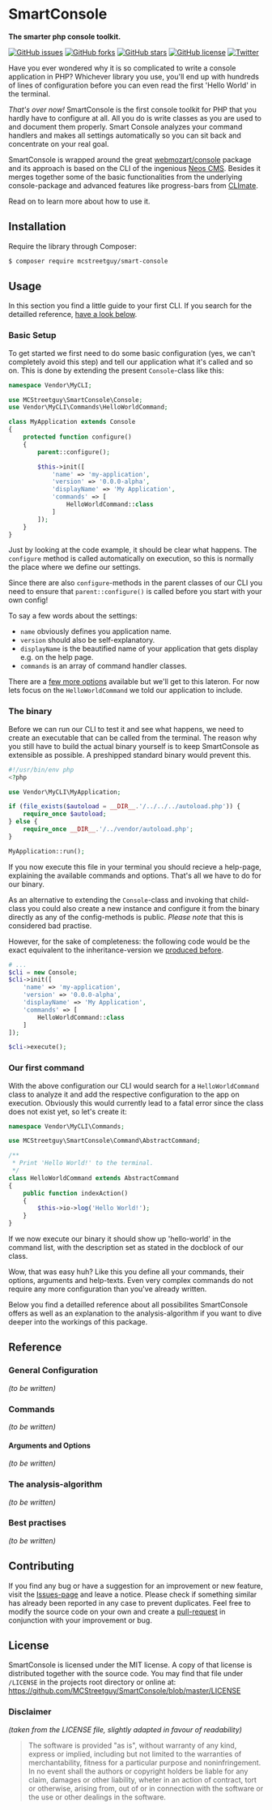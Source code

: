 # SmartConsole
**The smarter php console toolkit.**

[![GitHub issues](https://img.shields.io/github/issues/MCStreetguy/SmartConsole.svg)](https://github.com/MCStreetguy/SmartConsole/issues)
[![GitHub forks](https://img.shields.io/github/forks/MCStreetguy/SmartConsole.svg)](https://github.com/MCStreetguy/SmartConsole/network)
[![GitHub stars](https://img.shields.io/github/stars/MCStreetguy/SmartConsole.svg)](https://github.com/MCStreetguy/SmartConsole/stargazers)
[![GitHub license](https://img.shields.io/github/license/MCStreetguy/SmartConsole.svg)](https://github.com/MCStreetguy/SmartConsole/blob/master/LICENSE)
[![Twitter](https://img.shields.io/twitter/url/https/github.com/MCStreetguy/SmartConsole.svg?style=social)](https://twitter.com/intent/tweet?text=Wow:&url=https%3A%2F%2Fgithub.com%2FMCStreetguy%2FSmartConsole)

Have you ever wondered why it is so complicated to write a console application in PHP?
Whichever library you use, you'll end up with hundreds of lines of configuration before you can even read the first 'Hello World' in the terminal.

_That's over now!_ SmartConsole is the first console toolkit for PHP that you hardly have to configure at all.
All you do is write classes as you are used to and document them properly.
Smart Console analyzes your command handlers and makes all settings automatically so you can sit back and concentrate on your real goal.

SmartConsole is wrapped around the great [webmozart/console](https://github.com/webmozart/console) package and its approach is based on the CLI of the ingenious [Neos CMS](https://www.neos.io/).
Besides it merges together some of the basic functionalities from the underlying console-package and advanced features like progress-bars from [CLImate](https://climate.thephpleague.com/).

Read on to learn more about how to use it.

## Installation

Require the library through Composer:

``` bash
$ composer require mcstreetguy/smart-console
```

## Usage

In this section you find a little guide to your first CLI. If you search for the detailled reference, [have a look below](#reference).

### Basic Setup

To get started we first need to do some basic configuration (yes, we can't completely avoid this step) and tell our application what it's called and so on.
This is done by extending the present `Console`-class like this:

``` php
namespace Vendor\MyCLI;

use MCStreetguy\SmartConsole\Console;
use Vendor\MyCLI\Commands\HelloWorldCommand;

class MyApplication extends Console
{
    protected function configure()
    {
        parent::configure();

        $this->init([
            'name' => 'my-application',
            'version' => '0.0.0-alpha',
            'displayName' => 'My Application',
            'commands' => [
                HelloWorldCommand::class
            ]
        ]);
    }
}
```

Just by looking at the code example, it should be clear what happens.
The `configure` method is called automatically on execution, so this is normally the place where we define our settings.

Since there are also `configure`-methods in the parent classes of our CLI you need to ensure that `parent::configure()` is called before you start with your own config!

To say a few words about the settings:
- `name` obviously defines you application name.
- `version` should also be self-explanatory.
- `displayName` is the beautified name of your application that gets display e.g. on the help page.
- `commands` is an array of command handler classes.

There are a [few more options](#reference) available but we'll get to this lateron. For now lets focus on the `HelloWorldCommand` we told our application to include.

### The binary

Before we can run our CLI to test it and see what happens, we need to create an executable that can be called from the terminal.
The reason why you still have to build the actual binary yourself is to keep SmartConsole as extensible as possible. A preshipped standard binary would prevent this.

``` php
#!/usr/bin/env php
<?php

use Vendor\MyCLI\MyApplication;

if (file_exists($autoload = __DIR__.'/../../../autoload.php')) {
    require_once $autoload;
} else {
    require_once __DIR__.'/../vendor/autoload.php';
}

MyApplication::run();

```

If you now execute this file in your terminal you should recieve a help-page, explaining the available commands and options.
That's all we have to do for our binary.

As an alternative to extending the `Console`-class and invoking that child-class you could also create a new instance and configure it from the binary directly as any of the config-methods is public. _Please note_ that this is considered bad practise.

However, for the sake of completeness: the following code would be the exact equivalent to the inheritance-version we [produced before](#basic-setup).

``` php
# ...
$cli = new Console;
$cli->init([
    'name' => 'my-application',
    'version' => '0.0.0-alpha',
    'displayName' => 'My Application',
    'commands' => [
        HelloWorldCommand::class
    ]
]);

$cli->execute();
```

### Our first command

With the above configuration our CLI would search for a `HelloWorldCommand` class to analyze it and add the respective configuration to the app on execution.
Obviously this would currently lead to a fatal error since the class does not exist yet, so let's create it:

``` php
namespace Vendor\MyCLI\Commands;

use MCStreetguy\SmartConsole\Command\AbstractCommand;

/**
 * Print 'Hello World!' to the terminal.
 */
class HelloWorldCommand extends AbstractCommand
{
    public function indexAction()
    {
        $this->io->log('Hello World!');
    }
}
```

If we now execute our binary it should show up 'hello-world' in the command list, with the description set as stated in the docblock of our class.

Wow, that was easy huh?
Like this you define all your commands, their options, arguments and help-texts. Even very complex commands do not require any more configuration than you've already written.

Below you find a detailled reference about all possibilites SmartConsole offers as well as an explanation to the analysis-algorithm if you want to dive deeper into the workings of this package.

## Reference

### General Configuration

_(to be written)_

### Commands

_(to be written)_

#### Arguments and Options

_(to be written)_

### The analysis-algorithm

_(to be written)_

### Best practises

_(to be written)_

## Contributing

If you find any bug or have a suggestion for an improvement or new feature, visit the [Issues-page](https://github.com/MCStreetguy/SmartConsole/issues) and leave a notice.
Please check if something similar has already been reported in any case to prevent duplicates.
Feel free to modify the source code on your own and create a [pull-request](https://github.com/MCStreetguy/SmartConsole/pulls) in conjunction with your improvement or bug.

## License

SmartConsole is licensed under the MIT license. A copy of that license is distributed together with the source code.
You may find that file under `/LICENSE` in the projects root directory or online at: https://github.com/MCStreetguy/SmartConsole/blob/master/LICENSE

### Disclaimer

_(taken from the LICENSE file, slightly adapted in favour of readability)_

> The software is provided "as is", without warranty of any kind, express or implied, including but not limited to the warranties of merchantability, fitness for a particular purpose and noninfringement. In no event shall the authors or copyright holders be liable for any claim, damages or other liability, wheter in an action of contract, tort or otherwise, arising from, out of or in connection with the software or the use or other dealings in the software.
